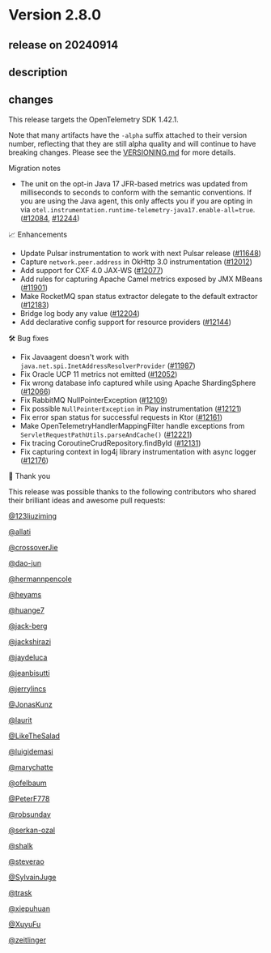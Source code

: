 # Version 2.8.0

## release on 20240914

## description

## changes

This release targets the OpenTelemetry SDK 1.42.1.

Note that many artifacts have the <code>-alpha</code> suffix attached to their version number, reflecting that they are still alpha quality and will continue to have breaking changes. Please see the <a href="https://github.com/open-telemetry/opentelemetry-java-instrumentation/blob/main/VERSIONING.md#opentelemetry-java-instrumentation-versioning">VERSIONING.md</a> for more details.

Migration notes

* The unit on the opt-in Java 17 JFR-based metrics was updated from milliseconds to seconds to conform with the semantic conventions. If you are using the Java agent, this only affects you if you are opting in via <code>otel.instrumentation.runtime-telemetry-java17.enable-all=true</code>. (<a href="https://github.com/open-telemetry/opentelemetry-java-instrumentation/pull/12084" data-hovercard-type="pull_request" data-hovercard-url="/open-telemetry/opentelemetry-java-instrumentation/pull/12084/hovercard">#12084</a>, <a href="https://github.com/open-telemetry/opentelemetry-java-instrumentation/pull/12244" data-hovercard-type="pull_request" data-hovercard-url="/open-telemetry/opentelemetry-java-instrumentation/pull/12244/hovercard">#12244</a>)

📈 Enhancements

* Update Pulsar instrumentation to work with next Pulsar release (<a href="https://github.com/open-telemetry/opentelemetry-java-instrumentation/pull/11648" data-hovercard-type="pull_request" data-hovercard-url="/open-telemetry/opentelemetry-java-instrumentation/pull/11648/hovercard">#11648</a>)
* Capture <code>network.peer.address</code> in OkHttp 3.0 instrumentation (<a href="https://github.com/open-telemetry/opentelemetry-java-instrumentation/pull/12012" data-hovercard-type="pull_request" data-hovercard-url="/open-telemetry/opentelemetry-java-instrumentation/pull/12012/hovercard">#12012</a>)
* Add support for CXF 4.0 JAX-WS (<a href="https://github.com/open-telemetry/opentelemetry-java-instrumentation/pull/12077" data-hovercard-type="pull_request" data-hovercard-url="/open-telemetry/opentelemetry-java-instrumentation/pull/12077/hovercard">#12077</a>)
* Add rules for capturing Apache Camel metrics exposed by JMX MBeans (<a href="https://github.com/open-telemetry/opentelemetry-java-instrumentation/pull/11901" data-hovercard-type="pull_request" data-hovercard-url="/open-telemetry/opentelemetry-java-instrumentation/pull/11901/hovercard">#11901</a>)
* Make RocketMQ span status extractor delegate to the default extractor (<a href="https://github.com/open-telemetry/opentelemetry-java-instrumentation/pull/12183" data-hovercard-type="pull_request" data-hovercard-url="/open-telemetry/opentelemetry-java-instrumentation/pull/12183/hovercard">#12183</a>)
* Bridge log body any value (<a href="https://github.com/open-telemetry/opentelemetry-java-instrumentation/pull/12204" data-hovercard-type="pull_request" data-hovercard-url="/open-telemetry/opentelemetry-java-instrumentation/pull/12204/hovercard">#12204</a>)
* Add declarative config support for resource providers (<a href="https://github.com/open-telemetry/opentelemetry-java-instrumentation/pull/12144" data-hovercard-type="pull_request" data-hovercard-url="/open-telemetry/opentelemetry-java-instrumentation/pull/12144/hovercard">#12144</a>)

🛠️ Bug fixes

* Fix Javaagent doesn't work with <code>java.net.spi.InetAddressResolverProvider</code> (<a href="https://github.com/open-telemetry/opentelemetry-java-instrumentation/pull/11987" data-hovercard-type="pull_request" data-hovercard-url="/open-telemetry/opentelemetry-java-instrumentation/pull/11987/hovercard">#11987</a>)
* Fix Oracle UCP 11 metrics not emitted (<a href="https://github.com/open-telemetry/opentelemetry-java-instrumentation/pull/12052" data-hovercard-type="pull_request" data-hovercard-url="/open-telemetry/opentelemetry-java-instrumentation/pull/12052/hovercard">#12052</a>)
* Fix wrong database info captured while using Apache ShardingSphere (<a href="https://github.com/open-telemetry/opentelemetry-java-instrumentation/pull/12066" data-hovercard-type="pull_request" data-hovercard-url="/open-telemetry/opentelemetry-java-instrumentation/pull/12066/hovercard">#12066</a>)
* Fix RabbitMQ NullPointerException (<a href="https://github.com/open-telemetry/opentelemetry-java-instrumentation/pull/12109" data-hovercard-type="pull_request" data-hovercard-url="/open-telemetry/opentelemetry-java-instrumentation/pull/12109/hovercard">#12109</a>)
* Fix possible <code>NullPointerException</code> in Play instrumentation (<a href="https://github.com/open-telemetry/opentelemetry-java-instrumentation/pull/12121" data-hovercard-type="pull_request" data-hovercard-url="/open-telemetry/opentelemetry-java-instrumentation/pull/12121/hovercard">#12121</a>)
* Fix error span status for successful requests in Ktor (<a href="https://github.com/open-telemetry/opentelemetry-java-instrumentation/pull/12161" data-hovercard-type="pull_request" data-hovercard-url="/open-telemetry/opentelemetry-java-instrumentation/pull/12161/hovercard">#12161</a>)
* Make OpenTelemetryHandlerMappingFilter handle exceptions from <code>ServletRequestPathUtils.parseAndCache()</code> (<a href="https://github.com/open-telemetry/opentelemetry-java-instrumentation/pull/12221" data-hovercard-type="pull_request" data-hovercard-url="/open-telemetry/opentelemetry-java-instrumentation/pull/12221/hovercard">#12221</a>)
* Fix tracing CoroutineCrudRepository.findById (<a href="https://github.com/open-telemetry/opentelemetry-java-instrumentation/pull/12131" data-hovercard-type="pull_request" data-hovercard-url="/open-telemetry/opentelemetry-java-instrumentation/pull/12131/hovercard">#12131</a>)
* Fix capturing context in log4j library instrumentation with async logger (<a href="https://github.com/open-telemetry/opentelemetry-java-instrumentation/pull/12176" data-hovercard-type="pull_request" data-hovercard-url="/open-telemetry/opentelemetry-java-instrumentation/pull/12176/hovercard">#12176</a>)

🙇 Thank you

This release was possible thanks to the following contributors who shared their brilliant ideas and awesome pull requests:

<a class="user-mention notranslate" data-hovercard-type="user" data-hovercard-url="/users/123liuziming/hovercard" data-octo-click="hovercard-link-click" data-octo-dimensions="link_type:self" href="https://github.com/123liuziming">@123liuziming</a>

<a class="user-mention notranslate" data-hovercard-type="user" data-hovercard-url="/users/allati/hovercard" data-octo-click="hovercard-link-click" data-octo-dimensions="link_type:self" href="https://github.com/allati">@allati</a>

<a class="user-mention notranslate" data-hovercard-type="user" data-hovercard-url="/users/crossoverJie/hovercard" data-octo-click="hovercard-link-click" data-octo-dimensions="link_type:self" href="https://github.com/crossoverJie">@crossoverJie</a>

<a class="user-mention notranslate" data-hovercard-type="user" data-hovercard-url="/users/dao-jun/hovercard" data-octo-click="hovercard-link-click" data-octo-dimensions="link_type:self" href="https://github.com/dao-jun">@dao-jun</a>

<a class="user-mention notranslate" data-hovercard-type="user" data-hovercard-url="/users/hermannpencole/hovercard" data-octo-click="hovercard-link-click" data-octo-dimensions="link_type:self" href="https://github.com/hermannpencole">@hermannpencole</a>

<a class="user-mention notranslate" data-hovercard-type="user" data-hovercard-url="/users/heyams/hovercard" data-octo-click="hovercard-link-click" data-octo-dimensions="link_type:self" href="https://github.com/heyams">@heyams</a>

<a class="user-mention notranslate" data-hovercard-type="user" data-hovercard-url="/users/huange7/hovercard" data-octo-click="hovercard-link-click" data-octo-dimensions="link_type:self" href="https://github.com/huange7">@huange7</a>

<a class="user-mention notranslate" data-hovercard-type="user" data-hovercard-url="/users/jack-berg/hovercard" data-octo-click="hovercard-link-click" data-octo-dimensions="link_type:self" href="https://github.com/jack-berg">@jack-berg</a>

<a class="user-mention notranslate" data-hovercard-type="user" data-hovercard-url="/users/jackshirazi/hovercard" data-octo-click="hovercard-link-click" data-octo-dimensions="link_type:self" href="https://github.com/jackshirazi">@jackshirazi</a>

<a class="user-mention notranslate" data-hovercard-type="user" data-hovercard-url="/users/jaydeluca/hovercard" data-octo-click="hovercard-link-click" data-octo-dimensions="link_type:self" href="https://github.com/jaydeluca">@jaydeluca</a>

<a class="user-mention notranslate" data-hovercard-type="user" data-hovercard-url="/users/jeanbisutti/hovercard" data-octo-click="hovercard-link-click" data-octo-dimensions="link_type:self" href="https://github.com/jeanbisutti">@jeanbisutti</a>

<a class="user-mention notranslate" data-hovercard-type="user" data-hovercard-url="/users/jerrylincs/hovercard" data-octo-click="hovercard-link-click" data-octo-dimensions="link_type:self" href="https://github.com/jerrylincs">@jerrylincs</a>

<a class="user-mention notranslate" data-hovercard-type="user" data-hovercard-url="/users/JonasKunz/hovercard" data-octo-click="hovercard-link-click" data-octo-dimensions="link_type:self" href="https://github.com/JonasKunz">@JonasKunz</a>

<a class="user-mention notranslate" data-hovercard-type="user" data-hovercard-url="/users/laurit/hovercard" data-octo-click="hovercard-link-click" data-octo-dimensions="link_type:self" href="https://github.com/laurit">@laurit</a>

<a class="user-mention notranslate" data-hovercard-type="user" data-hovercard-url="/users/LikeTheSalad/hovercard" data-octo-click="hovercard-link-click" data-octo-dimensions="link_type:self" href="https://github.com/LikeTheSalad">@LikeTheSalad</a>

<a class="user-mention notranslate" data-hovercard-type="user" data-hovercard-url="/users/luigidemasi/hovercard" data-octo-click="hovercard-link-click" data-octo-dimensions="link_type:self" href="https://github.com/luigidemasi">@luigidemasi</a>

<a class="user-mention notranslate" data-hovercard-type="user" data-hovercard-url="/users/marychatte/hovercard" data-octo-click="hovercard-link-click" data-octo-dimensions="link_type:self" href="https://github.com/marychatte">@marychatte</a>

<a class="user-mention notranslate" data-hovercard-type="user" data-hovercard-url="/users/ofelbaum/hovercard" data-octo-click="hovercard-link-click" data-octo-dimensions="link_type:self" href="https://github.com/ofelbaum">@ofelbaum</a>

<a class="user-mention notranslate" data-hovercard-type="user" data-hovercard-url="/users/PeterF778/hovercard" data-octo-click="hovercard-link-click" data-octo-dimensions="link_type:self" href="https://github.com/PeterF778">@PeterF778</a>

<a class="user-mention notranslate" data-hovercard-type="user" data-hovercard-url="/users/robsunday/hovercard" data-octo-click="hovercard-link-click" data-octo-dimensions="link_type:self" href="https://github.com/robsunday">@robsunday</a>

<a class="user-mention notranslate" data-hovercard-type="user" data-hovercard-url="/users/serkan-ozal/hovercard" data-octo-click="hovercard-link-click" data-octo-dimensions="link_type:self" href="https://github.com/serkan-ozal">@serkan-ozal</a>

<a class="user-mention notranslate" data-hovercard-type="user" data-hovercard-url="/users/shalk/hovercard" data-octo-click="hovercard-link-click" data-octo-dimensions="link_type:self" href="https://github.com/shalk">@shalk</a>

<a class="user-mention notranslate" data-hovercard-type="user" data-hovercard-url="/users/steverao/hovercard" data-octo-click="hovercard-link-click" data-octo-dimensions="link_type:self" href="https://github.com/steverao">@steverao</a>

<a class="user-mention notranslate" data-hovercard-type="user" data-hovercard-url="/users/SylvainJuge/hovercard" data-octo-click="hovercard-link-click" data-octo-dimensions="link_type:self" href="https://github.com/SylvainJuge">@SylvainJuge</a>

<a class="user-mention notranslate" data-hovercard-type="user" data-hovercard-url="/users/trask/hovercard" data-octo-click="hovercard-link-click" data-octo-dimensions="link_type:self" href="https://github.com/trask">@trask</a>

<a class="user-mention notranslate" data-hovercard-type="user" data-hovercard-url="/users/xiepuhuan/hovercard" data-octo-click="hovercard-link-click" data-octo-dimensions="link_type:self" href="https://github.com/xiepuhuan">@xiepuhuan</a>

<a class="user-mention notranslate" data-hovercard-type="user" data-hovercard-url="/users/XuyuFu/hovercard" data-octo-click="hovercard-link-click" data-octo-dimensions="link_type:self" href="https://github.com/XuyuFu">@XuyuFu</a>

<a class="user-mention notranslate" data-hovercard-type="user" data-hovercard-url="/users/zeitlinger/hovercard" data-octo-click="hovercard-link-click" data-octo-dimensions="link_type:self" href="https://github.com/zeitlinger">@zeitlinger</a>

